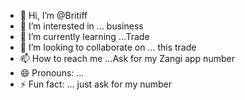 - 👋 Hi, I’m @Britiff
- 👀 I’m interested in ... business 
- 🌱 I’m currently learning ...Trade
- 💞️ I’m looking to collaborate on ... this trade
- 📫 How to reach me ...Ask for my Zangi app number 
- 😄 Pronouns: ...
- ⚡ Fun fact: ... just ask for my number 

<!---
Britiff/Britiff is a ✨ special ✨ repository because its `README.md` (this file) appears on your GitHub profile.
You can click the Preview link to take a look at your changes.
--->
